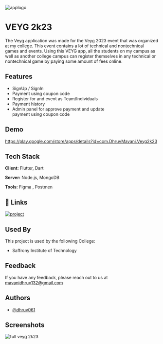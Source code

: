 ![applogo](https://user-images.githubusercontent.com/96719397/231734594-e69776ad-923a-4494-891a-f01eb248c73a.png)


# VEYG 2k23 

The Veyg application was made for the Veyg 2023 event that was organized at my college. This event contains a lot of technical and nontechnical games and events. Using this VEYG app, all the students on my campus as well as another college campus can register themselves in any technical or nontechnical game by paying some amount of fees online.


## Features

- SignUp / SignIn
- Payment using coupon  code
- Register for and event as Team/Individuals
- Payment history
- Admin panel for approve payment and update    
  payment using coupon code 


## Demo
https://play.google.com/store/apps/details?id=com.DhruvMavani.Veyg2k23


## Tech Stack

**Client:** Flutter, Dart

**Server:** Node.js, MongoDB 

**Tools:** Figma , Postmen 


## 🔗 Links
[![project](https://img.shields.io/badge/Veyg-App-000?style=for-the-badge&logo=ko-fi&logoColor=white)](https://play.google.com/store/apps/details?id=com.DhruvMavani.Veyg2k23)



## Used By

This project is used by the following College:

- Saffrony Institute of Technology 



## Feedback

If you have any feedback, please reach out to us at mavanidhruv132@gmail.com 


## Authors

- [@dhruv061](https://github.com/dhruv061)


## Screenshots


![full veyg 2k23](https://user-images.githubusercontent.com/96719397/231734228-13b85f84-9590-4aae-8b0b-c283d75790eb.png)



